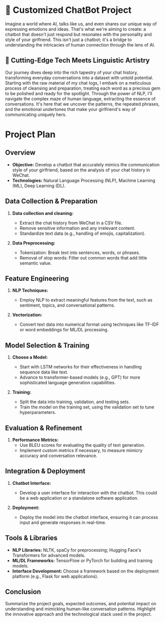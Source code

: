 # 🚀 Customized ChatBot Project

Imagine a world where AI, talks like us, and even shares our unique way of expressing emotions and ideas. That's what we're aiming to create: a chatbot that doesn't just respond but resonates with the personality and style of your girlfriend. This isn't just a chatbot; it's a bridge to understanding the intricacies of human connection through the lens of AI.

## 🧠 Cutting-Edge Tech Meets Linguistic Artistry

Our journey dives deep into the rich tapestry of your chat history, transforming everyday conversations into a dataset with untold potential. Starting with the raw material of my chat logs, I embark on a meticulous process of cleansing and preparation, treating each word as a precious gem to be polished and ready for the spotlight. Through the power of NLP, I'll navigate the complex maze of human language, extracting the essence of conversations. It's here that we uncover the patterns, the repeated phrases, and the emotional undertones that make your girlfriend's way of communicating uniquely hers.


# Project Plan
## Overview

- **Objective:** Develop a chatbot that accurately mimics the communication style of your girlfriend, based on the analysis of your chat history in WeChat.
- **Technologies:** Natural Language Processing (NLP), Machine Learning (ML), Deep Learning (DL).

## Data Collection & Preparation

1. **Data collection and cleaning:**
   - Extract the chat history from WeChat in a CSV file.
   - Remove sensitive information and any irrelevant content.
   - Standardize text data (e.g., handling of emojis, capitalization).

2. **Data Preprocessing:**
   - Tokenization: Break text into sentences, words, or phrases.
   - Removal of stop words: Filter out common words that add little semantic value.

## Feature Engineering

1. **NLP Techniques:**
   - Employ NLP to extract meaningful features from the text, such as sentiment, topics, and conversational patterns.

2. **Vectorization:**
   - Convert text data into numerical format using techniques like TF-IDF or word embeddings for ML/DL processing.

## Model Selection & Training

1. **Choose a Model:**
   - Start with LSTM networks for their effectiveness in handling sequence data like text.
   - Advance to transformer-based models (e.g., GPT) for more sophisticated language generation capabilities.

2. **Training:**
   - Split the data into training, validation, and testing sets.
   - Train the model on the training set, using the validation set to tune hyperparameters.

## Evaluation & Refinement

1. **Performance Metrics:**
   - Use BLEU scores for evaluating the quality of text generation.
   - Implement custom metrics if necessary, to measure mimicry accuracy and conversation relevance.

## Integration & Deployment

1. **Chatbot Interface:**
   - Develop a user interface for interaction with the chatbot. This could be a web application or a standalone software application.

2. **Deployment:**
   - Deploy the model into the chatbot interface, ensuring it can process input and generate responses in real-time.

## Tools & Libraries

- **NLP Libraries:** NLTK, spaCy for preprocessing; Hugging Face's Transformers for advanced models.
- **ML/DL Frameworks:** TensorFlow or PyTorch for building and training models.
- **Interface Development:** Choose a framework based on the deployment platform (e.g., Flask for web applications).

## Conclusion

Summarize the project goals, expected outcomes, and potential impact on understanding and mimicking human-like conversation patterns. Highlight the innovative approach and the technological stack used in the project.
